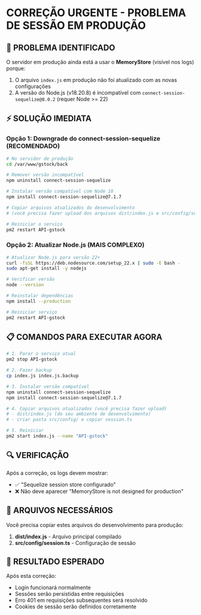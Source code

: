# CORREÇÃO URGENTE - PROBLEMA DE SESSÃO EM PRODUÇÃO

## 🚨 PROBLEMA IDENTIFICADO

O servidor em produção ainda está a usar o **MemoryStore** (visível nos logs) porque:
1. O arquivo `index.js` em produção não foi atualizado com as novas configurações
2. A versão do Node.js (v18.20.8) é incompatível com `connect-session-sequelize@8.0.2` (requer Node >= 22)

## ⚡ SOLUÇÃO IMEDIATA

### Opção 1: Downgrade do connect-session-sequelize (RECOMENDADO)

```bash
# No servidor de produção
cd /var/www/gstock/back

# Remover versão incompatível
npm uninstall connect-session-sequelize

# Instalar versão compatível com Node 18
npm install connect-session-sequelize@7.1.7

# Copiar arquivos atualizados do desenvolvimento
# (você precisa fazer upload dos arquivos dist/index.js e src/config/session.ts)

# Reiniciar o serviço
pm2 restart API-gstock
```

### Opção 2: Atualizar Node.js (MAIS COMPLEXO)

```bash
# Atualizar Node.js para versão 22+
curl -fsSL https://deb.nodesource.com/setup_22.x | sudo -E bash -
sudo apt-get install -y nodejs

# Verificar versão
node --version

# Reinstalar dependências
npm install --production

# Reiniciar serviço
pm2 restart API-gstock
```

## 📋 COMANDOS PARA EXECUTAR AGORA

```bash
# 1. Parar o serviço atual
pm2 stop API-gstock

# 2. Fazer backup
cp index.js index.js.backup

# 3. Instalar versão compatível
npm uninstall connect-session-sequelize
npm install connect-session-sequelize@7.1.7

# 4. Copiar arquivos atualizados (você precisa fazer upload)
# - dist/index.js (do seu ambiente de desenvolvimento)
# - criar pasta src/config/ e copiar session.ts

# 5. Reiniciar
pm2 start index.js --name "API-gstock"
```

## 🔍 VERIFICAÇÃO

Após a correção, os logs devem mostrar:
- ✅ "Sequelize session store configurado"
- ❌ Não deve aparecer "MemoryStore is not designed for production"

## 📁 ARQUIVOS NECESSÁRIOS

Você precisa copiar estes arquivos do desenvolvimento para produção:

1. **dist/index.js** - Arquivo principal compilado
2. **src/config/session.ts** - Configuração de sessão

## 🎯 RESULTADO ESPERADO

Após esta correção:
- Login funcionará normalmente
- Sessões serão persistidas entre requisições
- Erro 401 em requisições subsequentes será resolvido
- Cookies de sessão serão definidos corretamente